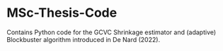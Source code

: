 # MSc-Thesis-Code

Contains Python code for the GCVC Shrinkage estimator and (adaptive) Blockbuster algorithm introduced in De Nard (2022).
